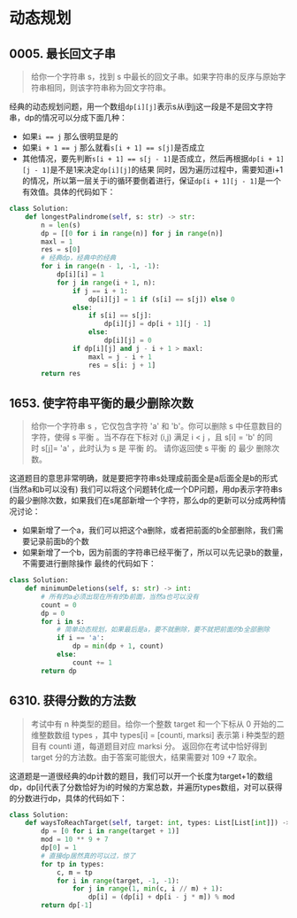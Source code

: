 # 动态规划

## 0005. 最长回文子串
> 给你一个字符串 s，找到 s 中最长的回文子串。如果字符串的反序与原始字符串相同，则该字符串称为回文字符串。

经典的动态规划问题，用一个数组`dp[i][j]`表示s从i到j这一段是不是回文字符串，dp的情况可以分成下面几种：
- 如果`i == j` 那么很明显是的
- 如果`i + 1 == j` 那么就看`s[i + 1] == s[j]`是否成立
- 其他情况，要先判断`s[i + 1] == s[j - 1]`是否成立，然后再根据`dp[i + 1][j - 1]`是不是1来决定`dp[i][j]`的结果
同时，因为遍历过程中，需要知道i+1的情况，所以第一层关于i的循环要倒着进行，保证`dp[i + 1][j - 1]`是一个有效值。具体的代码如下：

```python
class Solution:
    def longestPalindrome(self, s: str) -> str:
        n = len(s)
        dp = [[0 for i in range(n)] for j in range(n)]
        maxl = 1
        res = s[0]
        # 经典dp，经典中的经典
        for i in range(n - 1, -1, -1):
            dp[i][i] = 1
            for j in range(i + 1, n):
                if j == i + 1:
                    dp[i][j] = 1 if (s[i] == s[j]) else 0
                else:
                    if s[i] == s[j]:
                        dp[i][j] = dp[i + 1][j - 1]
                    else:
                        dp[i][j] = 0
                if dp[i][j] and j - i + 1 > maxl:
                    maxl = j - i + 1
                    res = s[i: j + 1]
        return res

```

## 1653. 使字符串平衡的最少删除次数
> 给你一个字符串 s ，它仅包含字符 'a' 和 'b'​​​​ 。你可以删除 s 中任意数目的字符，使得 s 平衡 。当不存在下标对 (i,j) 满足 i < j ，且 s[i] = 'b' 的同时 s[j]= 'a' ，此时认为 s 是 平衡 的。
> 请你返回使 s 平衡 的 最少 删除次数。

这道题目的意思非常明确，就是要把字符串s处理成前面全是a后面全是b的形式(当然a和b可以没有)
我们可以将这个问题转化成一个DP问题，用dp表示字符串s的最少删除次数，如果我们在s尾部新增一个字符，那么dp的更新可以分成两种情况讨论：
- 如果新增了一个a，我们可以把这个a删除，或者把前面的b全部删除，我们需要记录前面b的个数
- 如果新增了一个b，因为前面的字符串已经平衡了，所以可以先记录b的数量，不需要进行删除操作
最终的代码如下：

```python
class Solution:
    def minimumDeletions(self, s: str) -> int:
        # 所有的a必须出现在所有的b前面，当然a也可以没有
        count = 0
        dp = 0
        for i in s:
            # 简单动态规划，如果最后是a，要不就删除，要不就把前面的b全部删除
            if i == 'a':
                dp = min(dp + 1, count)
            else:
                count += 1
        return dp
```



## 6310. 获得分数的方法数
> 考试中有 n 种类型的题目。给你一个整数 target 和一个下标从 0 开始的二维整数数组 types ，其中 types[i] = [counti, marksi] 表示第 i 种类型的题目有 counti 道，每道题目对应 marksi 分。
> 返回你在考试中恰好得到 target 分的方法数。由于答案可能很大，结果需要对 109 +7 取余。

这道题是一道很经典的dp计数的题目，我们可以开一个长度为target+1的数组dp，dp[i]代表了分数恰好为i的时候的方案总数，并遍历types数组，对可以获得的分数进行dp，具体的代码如下：

```python
class Solution:
    def waysToReachTarget(self, target: int, types: List[List[int]]) -> int:
        dp = [0 for i in range(target + 1)]
        mod = 10 ** 9 + 7
        dp[0] = 1
        # 直接dp居然真的可以过，惊了
        for tp in types:
            c, m = tp
            for i in range(target, -1, -1):
                for j in range(1, min(c, i // m) + 1):
                    dp[i] = (dp[i] + dp[i - j * m]) % mod
        return dp[-1]
```